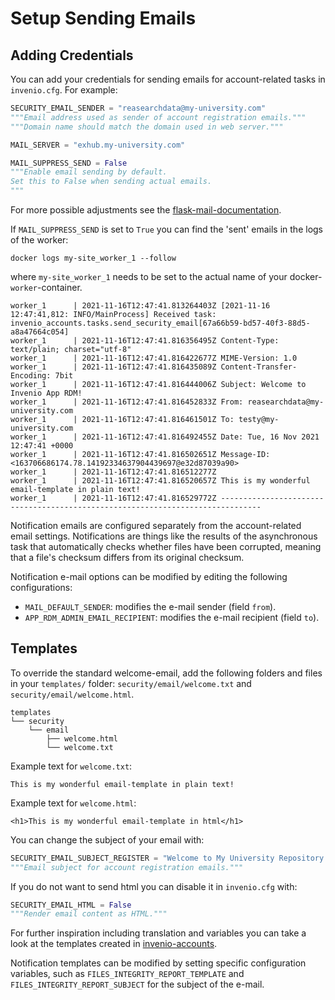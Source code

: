 # Setup Sending Emails

## Adding Credentials

You can add your credentials for sending emails for account-related tasks in `invenio.cfg`. For example:

``` python
SECURITY_EMAIL_SENDER = "reasearchdata@my-university.com"
"""Email address used as sender of account registration emails."""
"""Domain name should match the domain used in web server."""

MAIL_SERVER = "exhub.my-university.com"

MAIL_SUPPRESS_SEND = False
"""Enable email sending by default.
Set this to False when sending actual emails.
"""
```
For more possible adjustments see the
[flask-mail-documentation](https://flask-mail.readthedocs.io/en/latest/#configuring).

If `MAIL_SUPPRESS_SEND` is set to `True` you can find the 'sent' emails in the
logs of the worker:

``` shell
docker logs my-site_worker_1 --follow
```
where `my-site_worker_1` needs to be set to the actual name of your
docker-`worker`-container.

``` shell
worker_1      | 2021-11-16T12:47:41.813264403Z [2021-11-16 12:47:41,812: INFO/MainProcess] Received task: invenio_accounts.tasks.send_security_email[67a66b59-bd57-40f3-88d5-a8a47664c054]
worker_1      | 2021-11-16T12:47:41.816356495Z Content-Type: text/plain; charset="utf-8"
worker_1      | 2021-11-16T12:47:41.816422677Z MIME-Version: 1.0
worker_1      | 2021-11-16T12:47:41.816435089Z Content-Transfer-Encoding: 7bit
worker_1      | 2021-11-16T12:47:41.816444006Z Subject: Welcome to Invenio App RDM!
worker_1      | 2021-11-16T12:47:41.816452833Z From: reasearchdata@my-university.com
worker_1      | 2021-11-16T12:47:41.816461501Z To: testy@my-university.com
worker_1      | 2021-11-16T12:47:41.816492455Z Date: Tue, 16 Nov 2021 12:47:41 +0000
worker_1      | 2021-11-16T12:47:41.816502651Z Message-ID: <163706686174.78.14192334637904439697@e32d87039a90>
worker_1      | 2021-11-16T12:47:41.816512277Z
worker_1      | 2021-11-16T12:47:41.816520657Z This is my wonderful email-template in plain text!
worker_1      | 2021-11-16T12:47:41.816529772Z -------------------------------------------------------------------------------
```

Notification emails are configured separately from the account-related email settings. Notifications are things like 
the results of the asynchronous task that automatically checks whether files have been corrupted, meaning that a file's checksum differs from its original checksum.

Notification e-mail options can be modified by editing the following configurations:

- `MAIL_DEFAULT_SENDER`: modifies the e-mail sender (field `from`).
- `APP_RDM_ADMIN_EMAIL_RECIPIENT`: modifies the e-mail recipient (field `to`).

## Templates

To override the standard welcome-email, add the following folders and files in
your `templates/` folder: `security/email/welcome.txt` and
`security/email/welcome.html`.

``` shell
templates
└── security
    └── email
        ├── welcome.html
        └── welcome.txt
```

Example text for `welcome.txt`:

``` jinja
This is my wonderful email-template in plain text!
```

Example text for `welcome.html`:

``` jinja
<h1>This is my wonderful email-template in html</h1>
```

You can change the subject of your email with:

``` python
SECURITY_EMAIL_SUBJECT_REGISTER = "Welcome to My University Repository!"
"""Email subject for account registration emails."""
```

If you do not want to send html you can disable it in `invenio.cfg` with:

``` python
SECURITY_EMAIL_HTML = False
"""Render email content as HTML."""
```

For further inspiration including translation and variables you can take a look
at the templates created in
[invenio-accounts](https://github.com/inveniosoftware/invenio-accounts/tree/master/invenio_accounts/templates/security/email).

Notification templates can be modified by setting specific configuration variables, such as `FILES_INTEGRITY_REPORT_TEMPLATE` and `FILES_INTEGRITY_REPORT_SUBJECT` for the subject of the e-mail.
